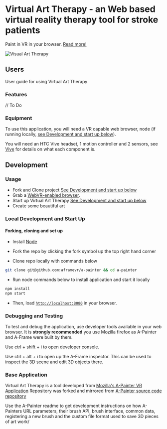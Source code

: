 # Virtual Art Therapy - an Web based virtual reality therapy tool for stroke patients 

Paint in VR in your browser. [Read more!](https://blog.mozvr.com/a-painter/)

![Visual Art Therapy](https://github.com/emipeanz/VR-Art-Therapy-700/blob/feature/documentation/assets/images/logo-new.png)

## Users
User guide for using Virtual Art Therapy

### Features
// To Do

### Equipment
To use this application, you will need a VR capable web browser, node (if running locally, [see Development and start 
up below](https://github.com/emipeanz/VR-Art-Therapy-700#local-development-and-start-up)).

You will need an HTC Vive headset, 1 motion controller and 2 sensors, see [Vive](https://www.vive.com/nz/) 
for details on what each component is.

## Development

### Usage

- Fork and Clone project [See Development and start up below](https://github.com/emipeanz/VR-Art-Therapy-700#local-development-and-start-up)
- Grab a [WebVR-enabled browser](https://webvr.rocks/).
- Start up Virtual Art Therapy [See Development and start up below](https://github.com/emipeanz/VR-Art-Therapy-700#local-development-and-start-up)
- Create some beautiful art

### Local Development and Start Up

#### Forking, cloning and set up
- Install [Node](https://nodejs.org/en/)

- Fork the repo by clicking the fork symbol up the top right hand corner
- Clone repo locally with commands below
```bash
git clone git@github.com:aframevr/a-painter && cd a-painter
```
- Run node commands below to install application and start it locally
```bash
npm install
npm start
```

- Then, load [`http://localhost:8080`](http://localhost:8080) in your browser.

### Debugging and Testing

To test and debug the application, use developer tools available in your web browser. It is **strongly recommended**
you use Mozilla firefox as A-Painter and A-Frame were built by them.

Use ctrl + shift + i to open developer console.

Use ctrl + alt + i to open up the A-Frame inspector. This can be used to inspect the 3D scene and edit 3D objects there.

### Base Application
Virtual Art Therapy is a tool developed from [Mozilla's A-Painter VR Application](https://aframe.io/a-painter/)
Repository was forked and mirrored from [A-Painter source code repository](https://github.com/aframevr/a-painter)

Use the A-Painter readme to get development instructions on how A-Painters URL parameters, their brush API, brush 
interface, common data, registering a new brush and the custom file format used to save 3D pieces of art work/
